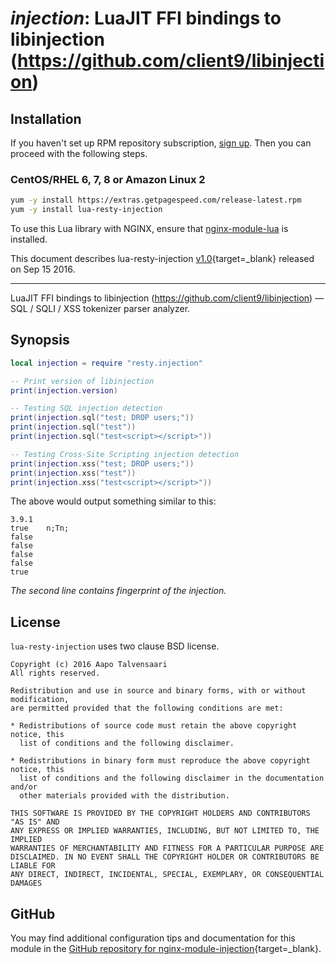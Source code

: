 # *injection*: LuaJIT FFI bindings to libinjection (https://github.com/client9/libinjection)


## Installation

If you haven't set up RPM repository subscription, [sign up](https://www.getpagespeed.com/repo-subscribe). Then you can proceed with the following steps.

### CentOS/RHEL 6, 7, 8 or Amazon Linux 2

```bash
yum -y install https://extras.getpagespeed.com/release-latest.rpm
yum -y install lua-resty-injection
```


To use this Lua library with NGINX, ensure that [nginx-module-lua](../modules/lua.md) is installed.

This document describes lua-resty-injection [v1.0](https://github.com/bungle/lua-resty-injection/releases/tag/v1.0){target=_blank} 
released on Sep 15 2016.
    
<hr />

LuaJIT FFI bindings to libinjection (https://github.com/client9/libinjection) — SQL / SQLI / XSS tokenizer parser analyzer.

## Synopsis

```lua
local injection = require "resty.injection"

-- Print version of libinjection
print(injection.version)

-- Testing SQL injection detection
print(injection.sql("test; DROP users;"))
print(injection.sql("test"))
print(injection.sql("test<script></script>"))

-- Testing Cross-Site Scripting injection detection
print(injection.xss("test; DROP users;"))
print(injection.xss("test"))
print(injection.xss("test<script></script>"))
```

The above would output something similar to this:

```
3.9.1
true	n;Tn;
false
false
false
false
true
```

*The second line contains fingerprint of the injection.*

## License

`lua-resty-injection` uses two clause BSD license.

```
Copyright (c) 2016 Aapo Talvensaari
All rights reserved.

Redistribution and use in source and binary forms, with or without modification,
are permitted provided that the following conditions are met:

* Redistributions of source code must retain the above copyright notice, this
  list of conditions and the following disclaimer.

* Redistributions in binary form must reproduce the above copyright notice, this
  list of conditions and the following disclaimer in the documentation and/or
  other materials provided with the distribution.

THIS SOFTWARE IS PROVIDED BY THE COPYRIGHT HOLDERS AND CONTRIBUTORS "AS IS" AND
ANY EXPRESS OR IMPLIED WARRANTIES, INCLUDING, BUT NOT LIMITED TO, THE IMPLIED
WARRANTIES OF MERCHANTABILITY AND FITNESS FOR A PARTICULAR PURPOSE ARE
DISCLAIMED. IN NO EVENT SHALL THE COPYRIGHT HOLDER OR CONTRIBUTORS BE LIABLE FOR
ANY DIRECT, INDIRECT, INCIDENTAL, SPECIAL, EXEMPLARY, OR CONSEQUENTIAL DAMAGES
```

## GitHub

You may find additional configuration tips and documentation for this module in the [GitHub repository for 
nginx-module-injection](https://github.com/bungle/lua-resty-injection){target=_blank}.